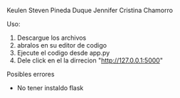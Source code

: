 Keulen Steven Pineda Duque
Jennifer Cristina Chamorro

Uso:
1. Descargue los archivos
2. abralos en su editor de codigo
3. Ejecute el codigo desde app.py
4.  Dele click en el la dirrecion "http://127.0.0.1:5000"

Posibles errores
* No tener instaldo flask
